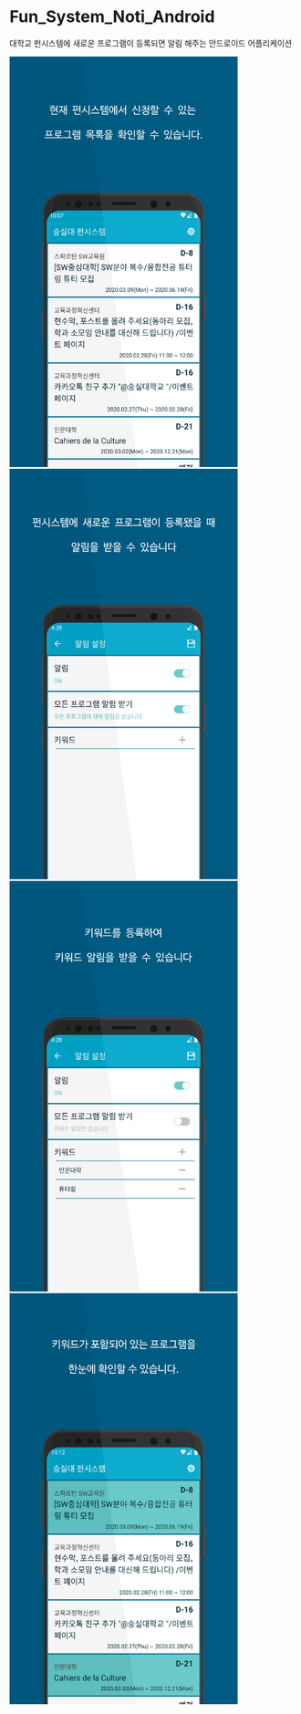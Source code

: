 # Fun_System_Noti_Android
대학교 펀시스템에 새로운 프로그램이 등록되면 알림 해주는 안드로이드 어플리케이션

<img src="./introduction%20images/1.png" width="400"/>
<img src="./introduction%20images/2.png" width="400"/>
<img src="./introduction%20images/3.png" width="400"/>
<img src="./introduction%20images/4.png" width="400"/>
